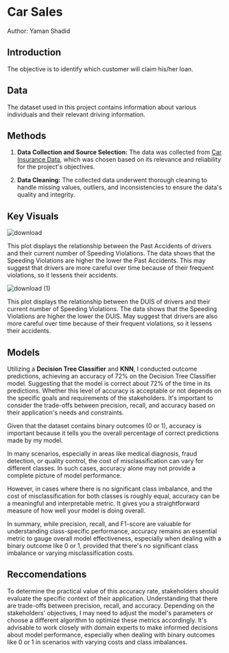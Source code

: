# Car Sales

Author:
Yaman Shadid

## Introduction

The objective is to identify which customer will claim his/her loan.

## Data

The dataset used in this project contains information about various individuals and their relevant driving information.

## Methods

1. **Data Collection and Source Selection:** The data was collected from [Car Insurance Data](https://www.kaggle.com/datasets/sagnik1511/car-insurance-data), which was chosen based on its relevance and reliability for the project's objectives.

2. **Data Cleaning:** The collected data underwent thorough cleaning to handle missing values, outliers, and inconsistencies to ensure the data's quality and integrity.

## Key Visuals

![download](https://github.com/Yaman-Shadid/Car_Sales/assets/116229037/d51d56f8-56cb-487f-ab8b-84a443adc99f)

This plot displays the relationship between the Past Accidents of drivers and their current number of Speeding Violations. The data shows that the Speeding Violations are higher the lower the Past Accidents. This may suggest that drivers are more careful over time because of their frequent violations, so it lessens their accidents.

![download (1)](https://github.com/Yaman-Shadid/Car_Sales/assets/116229037/a869bbc5-969e-4d82-93c7-b3bad9f3ec78)

This plot displays the relationship between the DUIS of drivers and their current number of Speeding Violations. The data shows that the Speeding Violations are higher the lower the DUIS. May suggest that drivers are also more careful over time because of their frequent violations, so it lessens their accidents.

## Models

Utilizing a **Decision Tree Classifier** and **KNN**, I conducted outcome predictions, achieving an accuracy of 72% on the Decision Tree Classifier model. Suggesting that the model is correct about 72% of the time in its predictions. Whether this level of accuracy is acceptable or not depends on the specific goals and requirements of the stakeholders. It's important to consider the trade-offs between precision, recall, and accuracy based on their application's needs and constraints.

Given that the dataset contains binary outcomes (0 or 1), accuracy is important because it tells you the overall percentage of correct predictions made by my model.

In many scenarios, especially in areas like medical diagnosis, fraud detection, or quality control, the cost of misclassification can vary for different classes. In such cases, accuracy alone may not provide a complete picture of model performance.

However, in cases where there is no significant class imbalance, and the cost of misclassification for both classes is roughly equal, accuracy can be a meaningful and interpretable metric. It gives you a straightforward measure of how well your model is doing overall.

In summary, while precision, recall, and F1-score are valuable for understanding class-specific performance, accuracy remains an essential metric to gauge overall model effectiveness, especially when dealing with a binary outcome like 0 or 1, provided that there's no significant class imbalance or varying misclassification costs.

## Reccomendations

To determine the practical value of this accuracy rate, stakeholders should evaluate the specific context of their application. Understanding that there are trade-offs between precision, recall, and accuracy. Depending on the stakeholders' objectives, I may need to adjust the model's parameters or choose a different algorithm to optimize these metrics accordingly. It's advisable to work closely with domain experts to make informed decisions about model performance, especially when dealing with binary outcomes like 0 or 1 in scenarios with varying costs and class imbalances.
